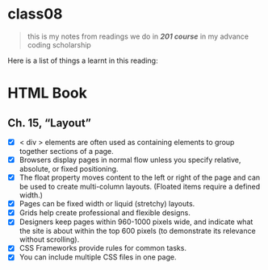 # class08

> this is my notes from readings we do in **_201 course_** in my advance coding scholarship 

Here is a list of things a learnt in this reading: 

# HTML Book

## Ch. 15, “Layout”
- [x] < div > elements are often used as containing elements to group together sections of
      a page.
- [x] Browsers display pages in normal flow unless you specify relative, absolute, or
      fixed positioning.
- [x] The float property moves content to the left or right of the page and can be used
      to create multi-column layouts. (Floated items require a defined width.)
- [x] Pages can be fixed width or liquid (stretchy) layouts.
- [x] Grids help create professional and flexible designs.
- [x] Designers keep pages within 960-1000 pixels wide, and indicate what the
      site is about within the top 600 pixels (to demonstrate its relevance without scrolling).
- [x] CSS Frameworks provide rules for common tasks.
- [x] You can include multiple CSS files in one page.